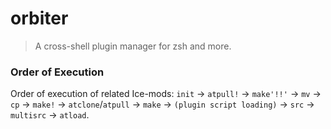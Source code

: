 # orbiter

> A cross-shell plugin manager for zsh and more.

### Order of Execution

Order of execution of related Ice-mods: `init` -> `atpull!` -> `make'!!'` -> `mv` -> `cp` -> `make!` -> `atclone`/`atpull` -> `make` -> `(plugin script loading)` -> `src` -> `multisrc` -> `atload`.
